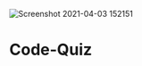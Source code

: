 ![Screenshot 2021-04-03 152151](https://user-images.githubusercontent.com/73040685/113493075-409afd00-9491-11eb-8ca7-e715f57a8459.png)


# Code-Quiz
